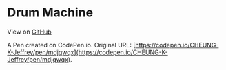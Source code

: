# Drum Machine

View on [GitHub](https://cheung-k-jeffrey.github.io/freeCodeCamp-Certification-Projects/Front-End-Development-Libraries/03-Drum-Machine/index.html)

A Pen created on CodePen.io. Original URL: [https://codepen.io/CHEUNG-K-Jeffrey/pen/mdjqwqx](https://codepen.io/CHEUNG-K-Jeffrey/pen/mdjqwqx).


